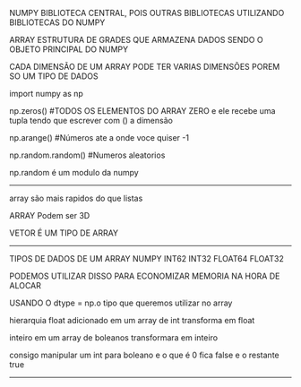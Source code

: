 NUMPY
BIBLIOTECA CENTRAL, POIS OUTRAS BIBLIOTECAS UTILIZANDO BIBLIOTECAS DO NUMPY

ARRAY ESTRUTURA DE GRADES QUE ARMAZENA DADOS SENDO O OBJETO PRINCIPAL DO NUMPY

CADA DIMENSÃO DE UM ARRAY PODE TER VARIAS DIMENSÕES POREM SO UM TIPO DE DADOS

import numpy as np

np.zeros() #TODOS OS ELEMENTOS DO ARRAY ZERO e ele recebe uma tupla tendo que escrever com () a dimensão

np.arange() #Números ate a onde voce quiser -1

np.random.random() #Numeros aleatorios

np.random é um modulo da numpy

-----------------------------------------
array são mais rapidos do que listas 

ARRAY Podem ser 3D

VETOR É UM TIPO DE ARRAY

-------------------------------------
TIPOS DE DADOS DE UM ARRAY NUMPY
INT62
INT32
FLOAT64
FLOAT32

PODEMOS UTILIZAR DISSO PARA ECONOMIZAR MEMORIA NA HORA DE ALOCAR

USANDO O dtype = np.o tipo que queremos utilizar no array

hierarquia
float adicionado em um array de int transforma em float

inteiro em um array de boleanos transformara em inteiro

consigo manipular um int para boleano e o que é 0 fica false e o restante true

-------------------------------------

